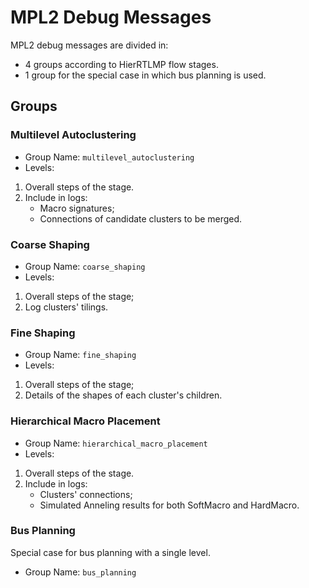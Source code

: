 # MPL2 Debug Messages

MPL2 debug messages are divided in:
- 4 groups according to HierRTLMP flow stages.
- 1 group for the special case in which bus planning is used.

## Groups

### Multilevel Autoclustering
- Group Name: `multilevel_autoclustering`
- Levels:
1. Overall steps of the stage.
2. Include in logs:
    * Macro signatures;
    * Connections of candidate clusters to be merged.

### Coarse Shaping
- Group Name: `coarse_shaping`
- Levels:
1. Overall steps of the stage;
2. Log clusters' tilings.

### Fine Shaping
- Group Name: `fine_shaping`
- Levels:
1. Overall steps of the stage;
2. Details of the shapes of each cluster's children.

### Hierarchical Macro Placement
- Group Name: `hierarchical_macro_placement`
- Levels:
1. Overall steps of the stage.
2. Include in logs:
    * Clusters' connections;
    * Simulated Anneling results for both SoftMacro and HardMacro.

### Bus Planning
Special case for bus planning with a single level.
- Group Name: `bus_planning`
